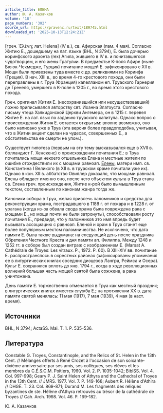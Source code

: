 ```yaml
---
article_title: ЕЛЕНА
author: Ю. А. Казачков
volume: '18'
page_numbers: '302'
source_url: https://pravenc.ru/text/189745.html
downloaded_at: '2025-10-13T12:24:21Z'
---
```


[греч. ῾Ελένη; лат. Helena] (IV в.), св. Афирская (пам. 4 мая). Согласно Житию Е., дошедшему на лат. языке (BHL, N 3794), Е. была дочерью коринфского архонта (rex) Агила, жившего в IV в. и почитавшегося чудотворцем, и его жены Гратулии. В предместье К-поля Афире (ныне Бююк-Чекмедже, Турция) почитание мощей Е. зафиксировано с XII в. Мощи были привезены туда вместе с др. реликвиями из Коринфа (Греция). В нач. XIII в., во время 4-го крестового похода, они были переправлены в г. Труа (Франция) капелланом еп. Труаского Гарнерия де Тренеля, умершего в К-поле в 1205 г., во время этого крестового похода.

Греч. оригинал Жития Е. (несохранившийся или несуществовавший) ложно приписывался авторству свт. Иоанна Златоуста. Согласно письму чтеца Халкидонской Церкви Ангемера, он в 1215 г. перевел Житие Е. на лат. язык по заданию труаского капитула. Однако вопрос о происхождении Жития Е. остается открытым: вполне возможно, оно было написано уже в Труа (эта версия более правдоподобна, учитывая, что в Житии акцент сделан на чудесах, совершенных Е., а обстоятельства ее смерти не упом.).

Существует гипотеза (первым на эту тему высказывался еще в XVII в. болландист Г. Хенскенс) о происхождении почитания Е.: в Труа почитались мощи некоего отшельника Елена и местные жители по ошибке отождествили их с мощами равноап. [Елены](https://pravenc.ru/text/Елена.html), матери имп. св. Константина I Великого (в XII в. в труаском храме почитали уже их). Однако в кон. XII в. аббатство Овиллер доказало, что мощами равноап. Елены обладает именно оно, после чего объектом культа в Труа стала св. Елена греч. происхождения, Житие к-рой было вымышленным текстом, составленным по канонам жанра тогда же.

Каноники собора в Труа, желая привлечь паломников и средства для реконструкции храма, пострадавшего в 1188 г. от пожара и в 1228 г. от урагана (когда из-за обвала свода храма была повреждена рака с мощами Е., но мощи почти не были затронуты), способствовали росту почитания Е., предвидя, что у паломников это имя впредь будет вызывать ассоциацию с равноап. Еленой и храм в Труа станет еще более популярным местом паломничества. Не исключено, что дата памяти Е. была также выдумана: на следующий день после праздника Обретения Честного Креста и дня памяти ап. Филиппа. Между 1248 и 1252 гг. в соборе был создан витраж с изображением Е. (Marsat A. Cathédrale de Troyes: Les vitraux. P., 1972. P. 60). В XIII-XIV вв. почитание Е. распространялось в окрестных районах (зафиксированы упоминания ее в литургических книгах соседних диоцезов Лангра, Реймса и Осера). Культ Е. сохранялся вплоть до янв. 1794 г., когда в ходе революционных волнений большая часть мощей святой была сожжена, а рака уничтожена.

День памяти Е. торжественно отмечается в Труа как местный праздник; в литургических книгах имеется служба Е.; на протяжении XX в. дата памяти святой менялась: 11 мая (1917), 7 мая (1939), 4 мая (в наст. время).

## Источники

BHL, N 3794; ActaSS. Mai. T. 1. P. 535-536.

## Литература

Constable G. Troyes, Constantinople, and the Relics of St. Helen in the 13th Cent. // Mélanges offerts à René Crozet à l'occasion de son soixante-dixième anniversaire par ses amis, ses collègues, ses élèves et les membres du C.É.S.C.M. Poitiers, 1960. Vol. 2. P. 1035-1042; BiblSS. Vol. 4. Col. 997-998; Geary P. J. Saint Helen of Athyra and the Cathedral of Troyes in the 13th Cent. // JMRS. 1977. Vol. 7. P. 149-168; Aubert R. Hélène d'Athira // DHGE. T. 23. Col. 869-871; Durand M. Les fragments des reliques byzantines de ste. Hélène d'Athyra retrouvés au trésor de la cathédrale de Troyes // Cah. Arch. 1998. Vol. 46. P. 169-182.

Ю. А. Казачков
